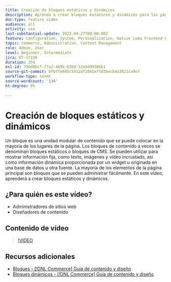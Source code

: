 ```yaml
---
title: Creación de bloques estáticos y dinámicos
description: Aprenda a crear bloques estáticos y dinámicos para las páginas de CMS de la tienda.
doc-type: feature video
audience: all
activity: use
last-substantial-update: 2023-04-27T00:00:00Z
feature: Configuration, System, Personalization, Native Luma Frontend Development, Page Content
topic: Commerce, Administration, Content Management
role: Admin, User
level: Beginner, Intermediate
jira: KT-17150
duration: 374
exl-id: 756d06cf-f7a2-4b9b-b369-12a9d99586b1
source-git-commit: bfb7fe605c5912df18b1ef5d3becb4a3021ca9e7
workflow-type: tm+mt
source-wordcount: '134'
ht-degree: 0%

---
```


# Creación de bloques estáticos y dinámicos

Un bloque es una unidad modular de contenido que se puede colocar en la mayoría de los lugares de la página. Los bloques de contenido a veces se denominan bloques estáticos o bloques de CMS. Se pueden utilizar para mostrar información fija, como texto, imágenes y vídeo incrustado, así como información dinámica proporcionada por un widget u originada en una base de datos u otra fuente. La mayoría de los elementos de la página principal son bloques que se pueden administrar fácilmente. En este vídeo, aprenderá a crear bloques estáticos y dinámicos.

## ¿Para quién es este vídeo?

- Administradores de sitios web
- Diseñadores de contenido

## Contenido de vídeo

>[!VIDEO](https://video.tv.adobe.com/v/343783?quality=12&learn=on)

## Recursos adicionales

- [Bloques - [!DNL Commerce] Guía de contenido y diseño](https://experienceleague.adobe.com/docs/commerce-admin/content-design/elements/blocks/blocks.html)
- [Bloques dinámicos - [!DNL Commerce] Guía de contenido y diseño](https://experienceleague.adobe.com/docs/commerce-admin/content-design/elements/dynamic-blocks/dynamic-blocks.html)
